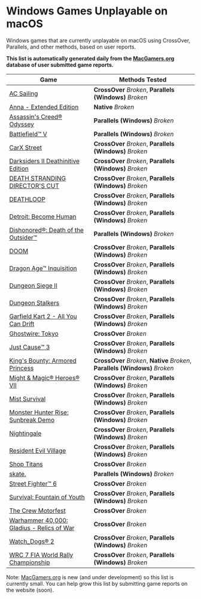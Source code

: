 # Windows Games Unplayable on macOS

Windows games that are currently unplayable on macOS using CrossOver, Parallels, and other methods, based on user
reports.

**This list is automatically generated daily from the [MacGamers.org](https://macgamers.org/) database of user submitted
game reports.**

| Game                                                                                                           | Methods Tested                                                                |
|----------------------------------------------------------------------------------------------------------------|-------------------------------------------------------------------------------|
| [AC Sailing](https://macgamers.org/games/ac-sailing)                                                           | **CrossOver** *Broken*, **Parallels (Windows)** *Broken*                      |
| [Anna - Extended Edition](https://macgamers.org/games/anna-extended-edition)                                   | **Native** *Broken*                                                           |
| [Assassin's Creed® Odyssey](https://macgamers.org/games/assassins-creed-odyssey)                              | **Parallels (Windows)** *Broken*                                              |
| [Battlefield™ V](https://macgamers.org/games/battlefield-v)                                                  | **Parallels (Windows)** *Broken*                                              |
| [CarX Street](https://macgamers.org/games/carx-street)                                                         | **CrossOver** *Broken*, **Parallels (Windows)** *Broken*                      |
| [Darksiders II Deathinitive Edition](https://macgamers.org/games/darksiders-ii-deathinitive-edition)           | **CrossOver** *Broken*, **Parallels (Windows)** *Broken*                      |
| [DEATH STRANDING DIRECTOR'S CUT](https://macgamers.org/games/death-stranding-directors-cut)                    | **CrossOver** *Broken*, **Parallels (Windows)** *Broken*                      |
| [DEATHLOOP](https://macgamers.org/games/deathloop)                                                             | **CrossOver** *Broken*, **Parallels (Windows)** *Broken*                      |
| [Detroit: Become Human](https://macgamers.org/games/detroit-become-human)                                      | **CrossOver** *Broken*, **Parallels (Windows)** *Broken*                      |
| [Dishonored®: Death of the Outsider™](https://macgamers.org/games/dishonored-death-of-the-outsider)         | **Parallels (Windows)** *Broken*                                              |
| [DOOM](https://macgamers.org/games/doom)                                                                       | **CrossOver** *Broken*, **Parallels (Windows)** *Broken*                      |
| [Dragon Age™ Inquisition](https://macgamers.org/games/dragon-age-inquisition)                                | **CrossOver** *Broken*, **Parallels (Windows)** *Broken*                      |
| [Dungeon Siege II](https://macgamers.org/games/dungeon-siege-ii)                                               | **CrossOver** *Broken*, **Parallels (Windows)** *Broken*                      |
| [Dungeon Stalkers](https://macgamers.org/games/dungeon-stalkers)                                               | **CrossOver** *Broken*, **Parallels (Windows)** *Broken*                      |
| [Garfield Kart 2 - All You Can Drift](https://macgamers.org/games/garfield-kart-2-all-you-can-drift)           | **CrossOver** *Broken*, **Parallels (Windows)** *Broken*                      |
| [Ghostwire: Tokyo](https://macgamers.org/games/ghostwire-tokyo)                                                | **CrossOver** *Broken*                                                        |
| [Just Cause™ 3](https://macgamers.org/games/just-cause-3)                                                    | **CrossOver** *Broken*, **Parallels (Windows)** *Broken*                      |
| [King's Bounty: Armored Princess](https://macgamers.org/games/kings-bounty-armored-princess)                   | **CrossOver** *Broken*, **Native** *Broken*, **Parallels (Windows)** *Broken* |
| [Might & Magic® Heroes® VII](https://macgamers.org/games/might-magic-heroes-vii)                             | **CrossOver** *Broken*, **Parallels (Windows)** *Broken*                      |
| [Mist Survival](https://macgamers.org/games/mist-survival)                                                     | **CrossOver** *Broken*, **Parallels (Windows)** *Broken*                      |
| [Monster Hunter Rise: Sunbreak Demo](https://macgamers.org/games/monster-hunter-rise-sunbreak-demo)            | **CrossOver** *Broken*, **Parallels (Windows)** *Broken*                      |
| [Nightingale](https://macgamers.org/games/nightingale)                                                         | **CrossOver** *Broken*, **Parallels (Windows)** *Broken*                      |
| [Resident Evil Village](https://macgamers.org/games/resident-evil-village)                                     | **CrossOver** *Broken*, **Parallels (Windows)** *Broken*                      |
| [Shop Titans](https://macgamers.org/games/shop-titans)                                                         | **CrossOver** *Broken*                                                        |
| [skate.](https://macgamers.org/games/skate)                                                                    | **Parallels (Windows)** *Broken*                                              |
| [Street Fighter™ 6](https://macgamers.org/games/street-fighter-6)                                            | **CrossOver** *Broken*                                                        |
| [Survival: Fountain of Youth](https://macgamers.org/games/survival-fountain-of-youth)                          | **CrossOver** *Broken*, **Parallels (Windows)** *Broken*                      |
| [The Crew Motorfest](https://macgamers.org/games/the-crew-motorfest)                                           | **CrossOver** *Broken*                                                        |
| [Warhammer 40,000: Gladius - Relics of War](https://macgamers.org/games/warhammer-40000-gladius-relics-of-war) | **CrossOver** *Broken*                                                        |
| [Watch_Dogs® 2](https://macgamers.org/games/watch-dogs-2)                                                     | **CrossOver** *Broken*, **Parallels (Windows)** *Broken*                      |
| [WRC 7 FIA World Rally Championship](https://macgamers.org/games/wrc-7-fia-world-rally-championship)           | **CrossOver** *Broken*, **Parallels (Windows)** *Broken*                      |


Note: [MacGamers.org](https://macgamers.org/) is new (and under development) so this list is currently small. You can
help grow this list by submitting game reports on the website (soon).
